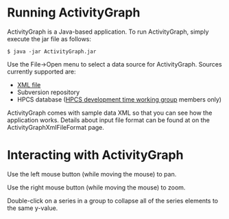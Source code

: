 # Running ActivityGraph #

ActivityGraph is a Java-based application. To run ActivityGraph, simply execute the jar file as follows:

```
$ java -jar ActivityGraph.jar
```

Use the File->Open menu to select a data source for ActivityGraph. Sources currently supported are:

  * [XML file](ActivityGraphXmlFileFormat.md)
  * Subversion repository
  * HPCS database ([HPCS development time working group](http://hpcs.cs.umd.edu) members only)

ActivityGraph comes with  sample data XML so that you can see how the application works. Details about input file format can be found at on the ActivityGraphXmlFileFormat page.

# Interacting with ActivityGraph #

Use the left mouse button (while moving the mouse) to pan.

Use the right mouse button (while moving the mouse) to zoom.

Double-click on a series in a group to collapse all of the series elements to the same y-value.
